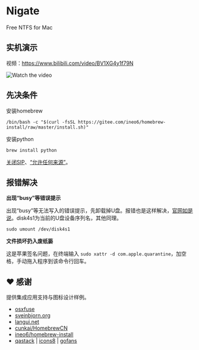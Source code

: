 # Nigate

Free NTFS for Mac

## 实机演示

视频：https://www.bilibili.com/video/BV1XG4y1f79N

![Watch the video](https://fastly.jsdelivr.net/gh/hoochanlon/free-mac-ntfs/shashin/example.png)

## 先决条件

安装homebrew

```
/bin/bash -c "$(curl -fsSL https://gitee.com/ineo6/homebrew-install/raw/master/install.sh)"
```

安装python

```
brew install python
```

[关闭SIP](https://www.pcbiji.com/212402.html)、[“允许任何来源”](https://jingyan.baidu.com/article/49ad8bce2f5cee1834d8faaa.html)。


## 报错解决

**出现“busy”等错误提示**

出现“busy”等无法写入的错误提示，先卸载掉U盘。报错也是这样解决，[官网如是说](https://github.com/osxfuse/osxfuse/wiki/NTFS-3G)。disk4s1为当前的U盘设备序列名，其他同理。

```shell
sudo umount /dev/disk4s1
```

**文件损坏扔入废纸篓**

这是苹果签名问题，在终端输入 `sudo xattr -d com.apple.quarantine`，加空格，手动拖入程序到该命令行回车。


## ❤️ 感谢

提供集成应用支持与图标设计样例。

* [osxfuse](https://osxfuse.github.io)
* [sveinbjorn.org](https://sveinbjorn.org/platypus) 
* [langui.net](https://langui.net/new-file-menu/)
* [cunkai/HomebrewCN](https://gitee.com/cunkai/HomebrewCN/raw/master/Homebrew.sh)
* [ineo6/homebrew-install](https://gitee.com/ineo6/homebrew-install/raw/master/install.sh)
* [qastack](https://qastack.cn) | [icons8](https://icons8.com) | [gofans](https://gofans.cn)
